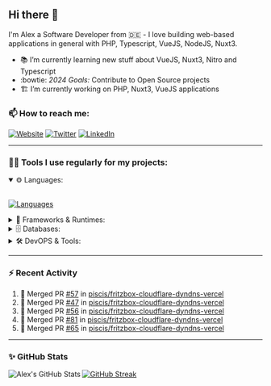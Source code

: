 ## Hi there :wave:

I'm Alex a Software Developer from 🇩🇪 - I love building web-based applications in general with PHP, Typescript, VueJS, NodeJS, Nuxt3.

- :books: I’m currently learning new stuff about VueJS, Nuxt3, Nitro and Typescript
- :bowtie: *2024 Goals:* Contribute to Open Source projects
- :building_construction: I’m currently working on PHP, Nuxt3, VueJS applications

### 📫 How to reach me:

[![Website](https://img.shields.io/website?label=piscis.io&style=for-the-badge&url=https%3A%2F%2Fpiscis.io)](https://piscis.io)
[![Twitter](https://img.shields.io/badge/Twitter-1DA1F2?style=for-the-badge&logo=twitter&logoColor=white)](https://twitter.com/intent/follow?original_referer=https%3A%2F%2Fgithub.com%2Fpiscis&screen_name=piscis168)
[![LinkedIn](https://img.shields.io/badge/LinkedIn-0077B5?style=for-the-badge&logo=linkedin&logoColor=white)](https://linkedin.com/in/alexanderpirsig)

---
### 👨‍💻 Tools I use regularly for my projects:

<details open>
<summary>⚙️ Languages:</summary>
<br>

[![Languages](https://skillicons.dev/icons?i=php,js,ts,sass,css,workers&perline=6)](https://github.com/piscis/)
</details>

<details>
<summary>🤖 Frameworks & Runtimes:</summary>
<br>

[![Frameworks & Runtimes](https://skillicons.dev/icons?i=wordpress,vue,nestjs,nuxtjs,vite,prisma,nodejs,react&perline=6)](https://github.com/piscis/)
</details>


<details>
<summary>🗄️ Databases:</summary>
<br>

[![Databases](https://skillicons.dev/icons?i=mysql,mongodb,redis&perline=6)](https://github.com/piscis/)
</details>

<details>
<summary>🛠️ DevOPS & Tools:</summary>
<br>

[![DevOPS & Tools](https://skillicons.dev/icons?i=bash,docker,git,gitlab,github,cloudflare,vscode&perline=6)](https://github.com/piscis/)
</details>

----

### :zap: Recent Activity

<!--START_SECTION:activity-->
1. 🎉 Merged PR [#57](https://github.com/piscis/fritzbox-cloudflare-dyndns-vercel/pull/57) in [piscis/fritzbox-cloudflare-dyndns-vercel](https://github.com/piscis/fritzbox-cloudflare-dyndns-vercel)
2. 🎉 Merged PR [#47](https://github.com/piscis/fritzbox-cloudflare-dyndns-vercel/pull/47) in [piscis/fritzbox-cloudflare-dyndns-vercel](https://github.com/piscis/fritzbox-cloudflare-dyndns-vercel)
3. 🎉 Merged PR [#56](https://github.com/piscis/fritzbox-cloudflare-dyndns-vercel/pull/56) in [piscis/fritzbox-cloudflare-dyndns-vercel](https://github.com/piscis/fritzbox-cloudflare-dyndns-vercel)
4. 🎉 Merged PR [#81](https://github.com/piscis/fritzbox-cloudflare-dyndns-vercel/pull/81) in [piscis/fritzbox-cloudflare-dyndns-vercel](https://github.com/piscis/fritzbox-cloudflare-dyndns-vercel)
5. 🎉 Merged PR [#65](https://github.com/piscis/fritzbox-cloudflare-dyndns-vercel/pull/65) in [piscis/fritzbox-cloudflare-dyndns-vercel](https://github.com/piscis/fritzbox-cloudflare-dyndns-vercel)
<!--END_SECTION:activity-->

----

### ✨ GitHub Stats
  <img align="left" alt="Alex's GitHub Stats" src="https://github-readme-stats.piscis.io/?username=piscis&show_icons=true&hide_border=true&count_private=true&show_icons=true" />

[![GitHub Streak](https://github-readme-streak-stats-wheat.vercel.app/?user=piscis&theme=light&card_width=380)](https://github.com/piscis)

[website]: https://piscis.io
[twitter]: https://twitter.com/piscis168
[linkedin]: https://linkedin.com/in/alexanderpirsig
